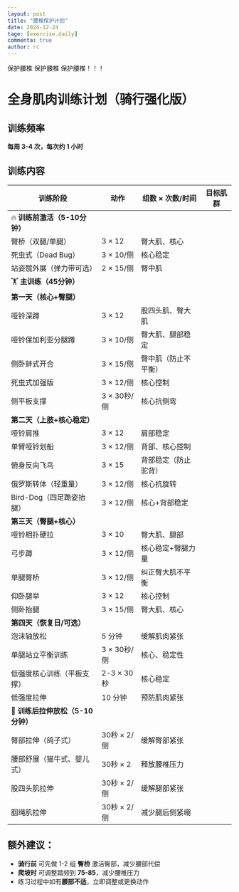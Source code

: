 ```yaml
---
layout: post
title: "腰椎保护计划"
date: 2024-12-24
tage: [exercise.daily]
commenta: true
author: rc
---
```


保护腰椎 保护腰椎 保护腰椎！！！

# 全身肌肉训练计划（骑行强化版）

## 训练频率  
**每周 3-4 次，每次约 1 小时**  

## 训练内容  

| **训练阶段**  | **动作** | **组数 × 次数/时间** | **目标肌群** |
|-------------|---------|-----------------|------------|
| 🔥 **训练前激活（5-10分钟）** |  |  |  |
| 臀桥（双腿/单腿） | 3 × 12 | 臀大肌、核心 |
| 死虫式（Dead Bug） | 3 × 10/侧 | 核心稳定 |
| 站姿髋外展（弹力带可选） | 2 × 15/侧 | 臀中肌 |
| 🏋️ **主训练（45分钟）** |  |  |  |
| **第一天（核心+臀腿）** |  |  |  |
| 哑铃深蹲 | 3 × 12 | 股四头肌、臀大肌 |
| 哑铃保加利亚分腿蹲 | 3 × 10/侧 | 臀大肌、腿部稳定 |
| 侧卧蚌式开合 | 3 × 15/侧 | 臀中肌（防止不平衡） |
| 死虫式加强版 | 3 × 12/侧 | 核心控制 |
| 侧平板支撑 | 3 × 30秒/侧 | 核心抗侧弯 |
| **第二天（上肢+核心稳定）** |  |  |  |
| 哑铃肩推 | 3 × 12 | 肩部稳定 |
| 单臂哑铃划船 | 3 × 12/侧 | 背部、核心控制 |
| 俯身反向飞鸟 | 3 × 15 | 背部稳定（防止驼背） |
| 俄罗斯转体（轻重量） | 3 × 12/侧 | 核心抗旋转 |
| Bird-Dog（四足跪姿抬腿） | 3 × 12/侧 | 核心+背部稳定 |
| **第三天（臀腿+核心）** |  |  |  |
| 哑铃相扑硬拉 | 3 × 10 | 臀大肌、腿部 |
| 弓步蹲 | 3 × 12/侧 | 核心稳定+臀腿力量 |
| 单腿臀桥 | 3 × 12/侧 | 纠正臀大肌不平衡 |
| 仰卧腿举 | 3 × 12 | 核心控制 |
| 侧卧抬腿 | 3 × 15/侧 | 臀大肌、核心 |
| **第四天（恢复日/可选）** |  |  |  |
| 泡沫轴放松 | 5 分钟 | 缓解肌肉紧张 |
| 单腿站立平衡训练 | 3 × 30秒/侧 | 核心、稳定性 |
| 低强度核心训练（平板支撑） | 2-3 × 30秒 | 核心稳定 |
| 低强度拉伸 | 10 分钟 | 预防肌肉紧张 |
| 🧘 **训练后拉伸放松（5-10分钟）** |  |  |  |
| 臀部拉伸（鸽子式） | 30秒 × 2/侧 | 缓解臀部紧张 |
| 腰部舒展（猫牛式、婴儿式） | 30秒 × 2 | 释放腰椎压力 |
| 股四头肌拉伸 | 30秒 × 2/侧 | 缓解腿部紧张 |
| 腘绳肌拉伸 | 30秒 × 2/侧 | 减少腿后侧紧绷 |

## 额外建议：
- **骑行前** 可先做 1-2 组 **臀桥** 激活臀部，减少腰部代偿  
- **爬坡时** 可调整踏频到 **75-85**，减少腰椎压力  
- 练习过程中如有**腰部不适**，立即调整或更换动作  
